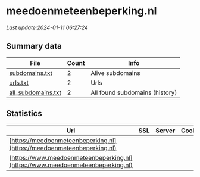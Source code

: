 # meedoenmeteenbeperking.nl
*Last update:2024-01-11 06:27:24*
## Summary data
| File       | Count | Info |
|------------|-------|------|
|[subdomains.txt](/data/meedoenmeteenbeperking/subdomains.txt)|2|Alive subdomains|
|[urls.txt](/data/meedoenmeteenbeperking/urls.txt)|2|Urls|
|[all_subdomains.txt](/data/meedoenmeteenbeperking/all_subdomains.txt)|2|All found subdomains (history)|
## Statistics
| Url | SSL | Server | Cookie | HSTS | CSP | XFO | XXP | RP | Tech |
|------------|-------|------|------|------|------|------|------|------|------|
|[https://meedoenmeteenbeperking.nl](https://meedoenmeteenbeperking.nl)| | | | | | | |:white_check_mark: | |HSTS IIS:10.0 Window...| |
|[https://www.meedoenmeteenbeperking.nl](https://www.meedoenmeteenbeperking.nl)| | | | | | | |:white_check_mark: | |HSTS IIS:10.0 Window...| |